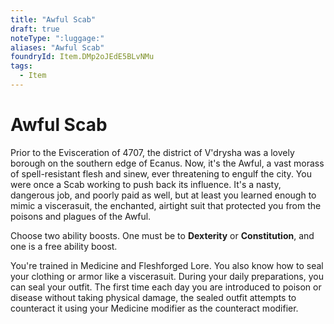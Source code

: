 ```yaml
---
title: "Awful Scab"
draft: true
noteType: ":luggage:"
aliases: "Awful Scab"
foundryId: Item.DMp2oJEdE5BLvNMu
tags:
  - Item
---
```


# Awful Scab

Prior to the Evisceration of 4707, the district of V'drysha was a lovely borough on the southern edge of Ecanus. Now, it's the Awful, a vast morass of spell-resistant flesh and sinew, ever threatening to engulf the city. You were once a Scab working to push back its influence. It's a nasty, dangerous job, and poorly paid as well, but at least you learned enough to mimic a viscerasuit, the enchanted, airtight suit that protected you from the poisons and plagues of the Awful.

Choose two ability boosts. One must be to **Dexterity** or **Constitution**, and one is a free ability boost.

You're trained in Medicine and Fleshforged Lore. You also know how to seal your clothing or armor like a viscerasuit. During your daily preparations, you can seal your outfit. The first time each day you are introduced to poison or disease without taking physical damage, the sealed outfit attempts to counteract it using your Medicine modifier as the counteract modifier.
